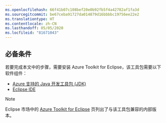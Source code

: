 ```yaml
---
ms.openlocfilehash: 66f41b07c108bef20e0b92fb5f4a42782af1fa3d
ms.sourcegitcommit: be67ceba91727da014879d16bbbbc19756ee22e2
ms.translationtype: HT
ms.contentlocale: zh-CN
ms.lasthandoff: 05/05/2020
ms.locfileid: "81671043"
---
```

## <a name="prerequisites"></a>必备条件

若要完成本文中的步骤，需要安装 Azure Toolkit for Eclipse，该工具包需要以下软件组件：

* [Azure 支持的 Java 开发工具包 (JDK)](https://aka.ms/azure-jdks)
* [Eclipse IDE](http://www.eclipse.org/downloads/)

> [!NOTE]
> 
> Eclipse 市场中的 [Azure Toolkit for Eclipse](http://marketplace.eclipse.org/content/azure-toolkit-eclipse) 页列出了与该工具包兼容的内部版本。
> 